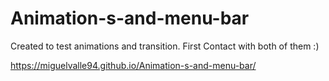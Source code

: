 # Animation-s-and-menu-bar

Created to test animations and transition. First Contact with both of them :)


https://miguelvalle94.github.io/Animation-s-and-menu-bar/

